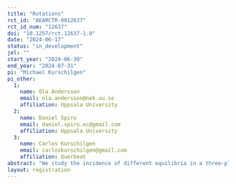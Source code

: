 ```yaml
---
title: "Rotations"
rct_id: "AEARCTR-0012637"
rct_id_num: "12637"
doi: "10.1257/rct.12637-1.0"
date: "2024-06-17"
status: "in_development"
jel: ""
start_year: "2024-06-30"
end_year: "2024-07-31"
pi: "Michael Kurschilgen"
pi_other:
  1:
    name: Ola Andersson
    email: ola.andersson@nek.uu.se
    affiliation: Uppsala University
  2:
    name: Daniel Spiro
    email: daniel.spiro.ec@gmail.com
    affiliation: Uppsala University
  3:
    name: Carlos Kurschilgen
    email: carloskurschilgen@gmail.com
    affiliation: Querbeat
abstract: "We study the incidence of different equilibria in a three-player "battle-of-the-sexes" type game. Payoff increases in coordination so that player prefer to coordinate on one action. Each player has a preferred coordination action. We study what equilibria are played when we increase the payoff to coordinate on ones preferred action. "
layout: registration
---
```


